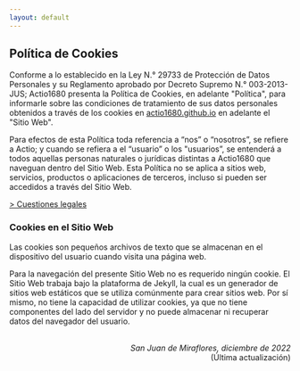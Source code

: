 ```yaml
---
layout: default
---
```


## Política de Cookies
Conforme a lo establecido en la Ley N.° 29733 de Protección de Datos Personales y su Reglamento aprobado por Decreto Supremo N.° 003-2013-JUS; Actio1680 presenta la Política de Cookies, en adelante "Política", para informarle sobre las condiciones de tratamiento de sus datos personales obtenidos a través de los cookies en [actio1680.github.io](https://actio1680.github.io/) en adelante el "Sitio Web".

Para efectos de esta Política toda referencia a “nos” o “nosotros”, se refiere a Actio; y cuando se refiera a el “usuario” o los "usuarios”, se entenderá a todos aquellas personas naturales o jurídicas distintas a Actio1680 que naveguan dentro del Sitio Web. Esta Política no se aplica a sitios web, servicios, productos o aplicaciones de terceros, incluso si pueden ser accedidos a través del Sitio Web.

[> Cuestiones legales](/legal.md)

### Cookies en el Sitio Web
Las cookies son pequeños archivos de texto que se almacenan en el dispositivo del usuario cuando visita una página web. 

Para la navegación del presente Sitio Web no es requerido ningún cookie. El Sitio Web trabaja bajo la plataforma de Jekyll, la cual es un generador de sitios web estáticos que se utiliza comúnmente para crear sitios web. Por sí mismo, no tiene la capacidad de utilizar cookies, ya que no tiene componentes del lado del servidor y no puede almacenar ni recuperar datos del navegador del usuario.


<br>
<div align="right">
<i>San Juan de Miraflores, diciembre de 2022</i><br>
(Última actualización)
</div>
<br>
